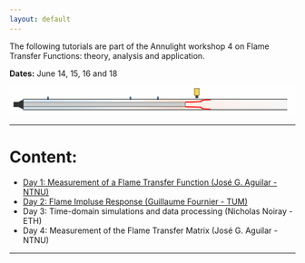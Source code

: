 ```yaml
---
layout: default
---
```


The following tutorials are part of the Annulight workshop 4 on Flame Transfer Functions: theory, analysis and application.

**Dates:** June 14, 15, 16 and 18

![Forced_Flame_gif](/assets/Forced_Flame.gif)

* * *
# Content:
* [Day 1: Measurement of a Flame Transfer Function (José G. Aguilar - NTNU)](./day1.html)
* [Day 2: Flame Impluse Response (Guillaume Fournier - TUM)](./day2.html)
* Day 3: Time-domain simulations and data processing (Nicholas Noiray - ETH)
* Day 4: Measurement of the Flame Transfer Matrix (José G. Aguilar - NTNU)

* * *

